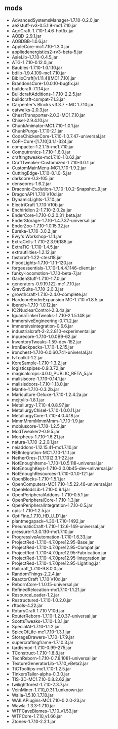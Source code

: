 ## mods
* AdvancedSystemsManager-1.7.10-0.2.0.jar
* ae2stuff-rv3-0.5.1.9-mc1.7.10.jar
* AgriCraft-1.7.10-1.4.6-hotfix.jar
* AOBD-2.9.1.jar
* AOBDBB-1.0.6.jar
* AppleCore-mc1.7.10-1.3.0.jar
* appliedenergistics2-rv3-beta-5.jar
* AsieLib-1.7.10-0.4.5.jar
* ATG-1.7.10-0.12.0.jar
* Baubles-1.7.10-1.0.1.10.jar
* bdlib-1.9.4.109-mc1.7.10.jar
* BiblioCraft[v1.11.4][MC1.7.10].jar
* BrandonsCore-1.0.0.10-bugfix.jar
* buildcraft-7.1.14.jar
* BuildcraftAdditions-1.7.10-2.2.5.jar
* buildcraft-compat-7.1.3.jar
* Carpenter's Blocks v3.3.7 - MC 1.7.10.jar
* catwalks-2.0.3.jar
* ChestTransporter-2.0.3-MC1.7.10.jar
* Chisel-2.9.4.10.jar
* ChunkAnimator-MC1.7.10-1.0.1.jar
* ChunkPurge-1.7.10-2.1.jar
* CodeChickenCore-1.7.10-1.0.7.47-universal.jar
* CoFHCore-[1.7.10]3.1.1-324.jar
* compacter-1.2.1.15-mc1.7.10.jar
* Computronics-1.7.10-1.6.0.jar
* craftingtweaks-mc1.7.10-1.0.62.jar
* CraftTweaker-Customized-1.7.10-3.0.1.jar
* CustomMainMenu-MC1.7.10-1.9.2.jar
* CuttingEdge-1.7.10-0.1.0-5.jar
* darkcore-0.3-105.jar
* denseores-1.6.2.jar
* Draconic-Evolution-1.7.10-1.0.2-Snapshot_9.jar
* DragonAPI 1.7.10 V10d.jar
* DynamicLights-1.7.10.jar
* ElectriCraft 1.7.10 V10b.jar
* Enchiridion 2-1.7.10-2.0.2a.jar
* EnderCore-1.7.10-0.2.0.31_beta.jar
* EnderStorage-1.7.10-1.4.7.37-universal.jar
* EnderZoo-1.7.10-1.0.15.32.jar
* Eureka-1.7.10-3.0.2.jar
* Ewy's Workshop-1.1.1.jar
* ExtraCells-1.7.10-2.3.9b188.jar
* ExtraTiC-1.7.10-1.4.5.jar
* extrautilities-1.2.12.jar
* fastcraft-1.22-ctest18.jar
* FloodLights-1.7.10-1.1.1-120.jar
* forgeessentials-1.7.10-1.4.4.1146-client.jar
* funky-locomotion-1.7.10-beta-7.jar
* GardenStuff-1.7.10-1.7.0.jar
* generators-0.9.19.122-mc1.7.10.jar
* GraviSuite-1.7.10-2.0.3.jar
* growthcraft-1.7.10-2.4.0-complete.jar
* HardcoreEnderExpansion  MC-1.7.10  v1.8.5.jar
* ibench-1.7.10-1.0.12.jar
* IC2NuclearControl-2.3.4a.jar
* IguanaTinkerTweaks-1.7.10-2.1.5.148.jar
* ImmersiveEngineering-0.7.1.2.jar
* immersiveintegration-0.6.6.jar
* industrialcraft-2-2.2.810-experimental.jar
* inpurecore-1.7.10-1.0.0B9-62.jar
* InventoryTweaks-1.59-dev-152.jar
* IronBackpacks-1.7.10-1.2.15.jar
* ironchest-1.7.10-6.0.60.741-universal.jar
* IvToolkit-1.2.jar
* KoreSample-1.7.10-1.3.2.jar
* logisticspipes-0.9.3.72.jar
* magicalcrops-4.0.0_PUBLIC_BETA_5.jar
* malisiscore-1.7.10-0.14.1.jar
* malisisdoors-1.7.10-1.13.0.jar
* Mantle-1.7.10-0.3.2b.jar
* Mariculture-Deluxe-1.7.10-1.2.4.2a.jar
* mcjtylib-1.8.1.jar
* Metallurgy-1.7.10-4.0.8.97.jar
* MetallurgyChisel-1.7.10-1.0.0.11.jar
* MetallurgyCore-1.7.10-4.0.4.18.jar
* MmmMmmMmmMmm-1.7.10-1.9.jar
* mobiuscore-1.7.10-1.2.5.jar
* ModTweaker2-0.9.5.jar
* Morpheus-1.7.10-1.6.21.jar
* natura-1.7.10-2.2.0.1.jar
* neiaddons-1.12.15.41-mc1.7.10.jar
* NEIIntegration-MC1.7.10-1.1.1.jar
* NetherOres-[1.7.10]2.3.1-22.jar
* NotEnoughItems-1.7.10-1.0.5.118-universal.jar
* NotEnoughKeys-1.7.10-3.0.0b45-dev-universal.jar
* NotEnoughResources-1.7.10-0.1.0-121.jar
* OpenBlocks-1.7.10-1.5.1.jar
* OpenComputers-MC1.7.10-1.5.22.46-universal.jar
* OpenModsLib-1.7.10-0.9.1.jar
* OpenPeripheralAddons-1.7.10-0.5.1.jar
* OpenPeripheralCore-1.7.10-1.3.jar
* OpenPeripheralIntegration-1.7.10-0.5.jar
* opis-1.7.10-1.2.5.jar
* OptiFine_1.7.10_HD_U_D1.jar
* plantmegapack-4.30-1.7.10-1492.jar
* PneumaticCraft-1.7.10-1.12.6-149-universal.jar
* pressure-1.3.0.130-mc1.7.10.jar
* ProgressiveAutomation-1.7.10-1.6.33.jar
* ProjectRed-1.7.10-4.7.0pre12.95-Base.jar
* ProjectRed-1.7.10-4.7.0pre12.95-Compat.jar
* ProjectRed-1.7.10-4.7.0pre12.95-Fabrication.jar
* ProjectRed-1.7.10-4.7.0pre12.95-Integration.jar
* ProjectRed-1.7.10-4.7.0pre12.95-Lighting.jar
* Railcraft_1.7.10-9.8.0.0.jar
* RandomThings-2.2.4.jar
* ReactorCraft 1.7.10 V10d.jar
* RebornCore-1.1.0.15-universal.jar
* RefinedRelocation-mc1.7.10-1.1.21.jar
* ResourceLoader-1.2.jar
* Restructured-1.7.10-1.0.2.0.jar
* rftools-4.22.jar
* RotaryCraft 1.7.10 V10d.jar
* RouterReborn-1.7.10-1.2.0.37-universal.jar
* ScottsTweaks-1.7.10-1.3.1.jar
* SpecialAI-1.7.10-1.1.2.jar
* SpiceOfLife-mc1.7.10-1.3.1.jar
* StorageDrawers-1.7.10-1.7.9.jar
* supercraftingframe-1.7.10.3.jar
* tardismod-1.7.10-0.99-275.jar
* TConstruct-1.7.10-1.8.8.jar
* TechReborn-1.7.10-0.7.8.1081-universal.jar
* TextureGeneratorLib-1.7.10_vBeta2.jar
* TiCTooltips-mc1.7.10-1.2.5.jar
* TinkersTailor-alpha-0.3.0.jar
* TIS-3D-MC1.7.10-0.8.2.62.jar
* twilightforest-1.7.10-2.3.7.jar
* VeinMiner-1.7.10_0.31.1.unknown.jar
* Waila-1.5.10_1.7.10.jar
* WAILAPlugins-MC1.7.10-0.2.0-23.jar
* Wawla-1.3.3-1.7.10.jar
* WTFCaveBiomes-1.7.10_v1.53.jar
* WTFCore-1.7.10_v1.66.jar
* Ztones-1.7.10-2.2.1.jar
